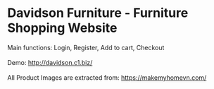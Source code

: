 # Davidson Furniture - Furniture Shopping Website

Main functions: Login, Register, Add to cart, Checkout
<br>
<br>
Demo: http://davidson.c1.biz/
<br>
<br>
All Product Images are extracted from: https://makemyhomevn.com/
